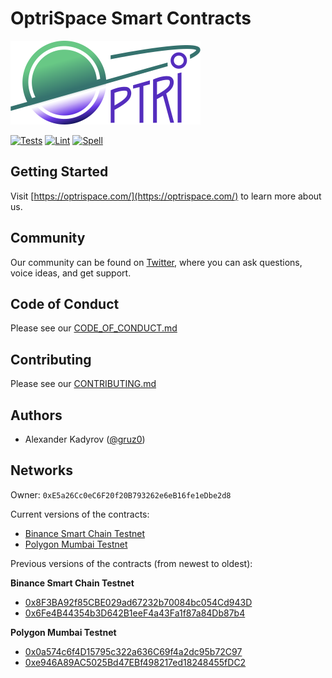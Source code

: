 # OptriSpace Smart Contracts

![OptriSpace](./assets/optrispace.png)

[![Tests](https://github.com/optriment/optrispace-contract/actions/workflows/tests.yml/badge.svg)](https://github.com/optriment/optrispace-contract/actions/workflows/tests.yml)
[![Lint](https://github.com/optriment/optrispace-contract/actions/workflows/lint.yml/badge.svg)](https://github.com/optriment/optrispace-contract/actions/workflows/lint.yml)
[![Spell](https://github.com/optriment/optrispace-contract/actions/workflows/spell.yml/badge.svg)](https://github.com/optriment/optrispace-contract/actions/workflows/spell.yml)

## Getting Started

Visit [https://optrispace.com/](https://optrispace.com/) to learn more about us.

## Community

Our community can be found on [Twitter](https://twitter.com/optrispace),
where you can ask questions, voice ideas, and get support.

## Code of Conduct

Please see our [CODE_OF_CONDUCT.md](./CODE_OF_CONDUCT.md)

## Contributing

Please see our [CONTRIBUTING.md](./CONTRIBUTING.md)

## Authors

- Alexander Kadyrov ([@gruz0](https://github.com/gruz0))

## Networks

Owner: `0xE5a26Cc0eC6F20f20B793262e6eB16fe1eDbe2d8`

Current versions of the contracts:

- [Binance Smart Chain Testnet](https://testnet.bscscan.com/address/0x54e3616858eC0Bf9F5131c28541F0cad48bdC673)
- [Polygon Mumbai Testnet](https://testnet.bscscan.com/address/0xCB15e696091b07aFEc31D55C209Ab256b529dEd6)

Previous versions of the contracts (from newest to oldest):

**Binance Smart Chain Testnet**

- [0x8F3BA92f85CBE029ad67232b70084bc054Cd943D](https://testnet.bscscan.com/address/0x8F3BA92f85CBE029ad67232b70084bc054Cd943D)
- [0x6Fe4B44354b3D642B1eeF4a43Fa1f87a84Db87b4](https://testnet.bscscan.com/address/0x6Fe4B44354b3D642B1eeF4a43Fa1f87a84Db87b4)

**Polygon Mumbai Testnet**

- [0x0a574c6f4D15795c322a636C69f4a2dc95b72C97](https://mumbai.polygonscan.com/address/0x0a574c6f4D15795c322a636C69f4a2dc95b72C97)
- [0xe946A89AC5025Bd47EBf498217ed18248455fDC2](https://mumbai.polygonscan.com/address/0xe946A89AC5025Bd47EBf498217ed18248455fDC2)
